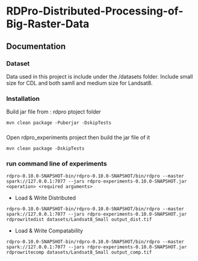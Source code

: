 # RDPro-Distributed-Processing-of-Big-Raster-Data


## Documentation
### Dataset
Data used in this project is include under the /datasets folder.
Include small size for CDL and both samll and medium size for Landsat8.

### Installation
Build jar file from : rdpro ptoject folder
```shell
mvn clean package -Puberjar -DskipTests
```
### 
Open rdpro_experiments project then build the jar file of it
```shell
mvn clean package -DskipTests
```
### run command line of experiments
```shell
rdpro-0.10.0-SNAPSHOT-bin/rdpro-0.10.0-SNAPSHOT/bin/rdpro --master spark://127.0.0.1:7077 --jars rdpro-experiments-0.10.0-SNAPSHOT.jar <operation> <required arguments>
```
- Load & Write Distributed
```shell
rdpro-0.10.0-SNAPSHOT-bin/rdpro-0.10.0-SNAPSHOT/bin/rdpro --master spark://127.0.0.1:7077 --jars rdpro-experiments-0.10.0-SNAPSHOT.jar rdprowritedist datasets/Landsat8_Small output_dist.tif
```

- Load & Write Compatability
```shell
rdpro-0.10.0-SNAPSHOT-bin/rdpro-0.10.0-SNAPSHOT/bin/rdpro --master spark://127.0.0.1:7077 --jars rdpro-experiments-0.10.0-SNAPSHOT.jar rdprowritecomp datasets/Landsat8_Small output_comp.tif
```

- MapPixel
```shell
rdpro-0.10.0-SNAPSHOT-bin/rdpro-0.10.0-SNAPSHOT/bin/rdpro --master spark://127.0.0.1:7077 --jars rdpro-experiments-0.10.0-SNAPSHOT.jar rdpromappixel datasets/Landsat8_Small
```

- FilterPixel
```shell
rdpro-0.10.0-SNAPSHOT-bin/rdpro-0.10.0-SNAPSHOT/bin/rdpro --master spark://127.0.0.1:7077 --jars rdpro-experiments-0.10.0-SNAPSHOT.jar rdprofilter datasets/Landsat8_Small
```

- Overlay
```shell
rdpro-0.10.0-SNAPSHOT-bin/rdpro-0.10.0-SNAPSHOT/bin/rdpro --master spark://127.0.0.1:7077 --jars rdpro-experiments-0.10.0-SNAPSHOT.jar rdprooverlay Landsat8_Small output_overlay.tif
```

- Reshape: reproject CRS
```shell
rdpro-0.10.0-SNAPSHOT-bin/rdpro-0.10.0-SNAPSHOT/bin/rdpro --master spark://127.0.0.1:7077 --jars rdpro-experiments-0.10.0-SNAPSHOT.jar rdprocrs Landsat8_Small output_reproject.tif
```

- Reshape: rescale
```shell
rdpro-0.10.0-SNAPSHOT-bin/rdpro-0.10.0-SNAPSHOT/bin/rdpro --master spark://127.0.0.1:7077 --jars rdpro-experiments-0.10.0-SNAPSHOT.jar rdproscale datasets/Landsat8_Small output_rescale.tif
```

- SlidingWindow
```shell
rdpro-0.10.0-SNAPSHOT-bin/rdpro-0.10.0-SNAPSHOT/bin/rdpro --master spark://127.0.0.1:7077 --jars rdpro-experiments-0.10.0-SNAPSHOT.jar rdprosldw datasets/CDL_Small_Size
```

- Convolution
```shell
rdpro-0.10.0-SNAPSHOT-bin/rdpro-0.10.0-SNAPSHOT/bin/rdpro --master spark://127.0.0.1:7077 --jars rdpro-experiments-0.10.0-SNAPSHOT.jar rdproconv datasets/CDL_Small_Size
```

- Flatten
```shell
rdpro-0.10.0-SNAPSHOT-bin/rdpro-0.10.0-SNAPSHOT/bin/rdpro --master spark://127.0.0.1:7077 --jars rdpro-experiments-0.10.0-SNAPSHOT.jar rdproflatten datasets/CDL_Small_Size
```

- Rasterize
```shell
rdpro-0.10.0-SNAPSHOT-bin/rdpro-0.10.0-SNAPSHOT/bin/rdpro --master spark://127.0.0.1:7077 --jars rdpro-experiments-0.10.0-SNAPSHOT.jar rdproraster 12000 12000 output_raster.tif
```


